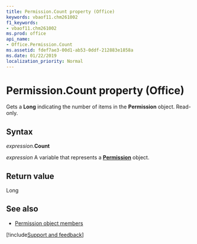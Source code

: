 ```yaml
---
title: Permission.Count property (Office)
keywords: vbaof11.chm261002
f1_keywords:
- vbaof11.chm261002
ms.prod: office
api_name:
- Office.Permission.Count
ms.assetid: fdef7ae3-00d1-ab53-0ddf-212883e1858a
ms.date: 01/22/2019
localization_priority: Normal
---
```



# Permission.Count property (Office)

Gets a **Long** indicating the number of items in the **Permission** object. Read-only.


## Syntax

_expression_.**Count**

_expression_ A variable that represents a **[Permission](Office.Permission.md)** object.


## Return value

Long


## See also

- [Permission object members](overview/library-reference/permission-members-office.md)



[!include[Support and feedback](~/includes/feedback-boilerplate.md)]